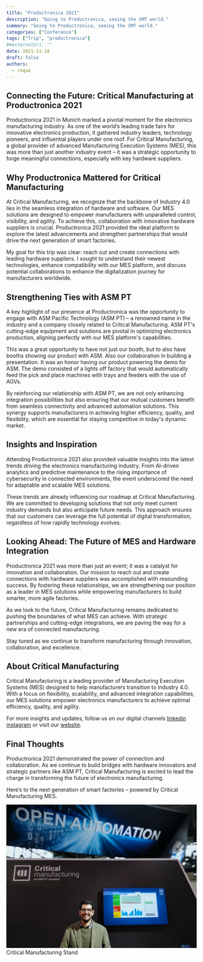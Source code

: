 ```yaml
---
title: "Productronica 2021"
description: "Going to Productronica, seeing the SMT world."
summary: "Going to Productronica, seeing the SMT world."
categories: ["Conference"]
tags: ["Trip", "productronica"]
##externalUrl: ""
date: 2021-11-18
draft: false
authors:
  - roque
---
```


## Connecting the Future: Critical Manufacturing at Productronica 2021

Productronica 2021 in Munich marked a pivotal moment for the electronics manufacturing industry. As one of the world’s leading trade fairs for innovative electronics production, it gathered industry leaders, technology pioneers, and influential players under one roof. For Critical Manufacturing, a global provider of advanced Manufacturing Execution Systems (MES), this was more than just another industry event – it was a strategic opportunity to forge meaningful connections, especially with key hardware suppliers.

## Why Productronica Mattered for Critical Manufacturing
At Critical Manufacturing, we recognize that the backbone of Industry 4.0 lies in the seamless integration of hardware and software. Our MES solutions are designed to empower manufacturers with unparalleled control, visibility, and agility. To achieve this, collaboration with innovative hardware suppliers is crucial. Productronica 2021 provided the ideal platform to explore the latest advancements and strengthen partnerships that would drive the next generation of smart factories.

My goal for this trip was clear: reach out and create connections with leading hardware suppliers. I sought to understand their newest technologies, enhance compatibility with our MES platform, and discuss potential collaborations to enhance the digitalization journey for manufacturers worldwide.

## Strengthening Ties with ASM PT

A key highlight of our presence at Productronica was the opportunity to engage with ASM Pacific Technology (ASM PT) – a renowned name in the industry and a company closely related to Critical Manufacturing. ASM PT's cutting-edge equipment and solutions are pivotal in optimizing electronics production, aligning perfectly with our MES platform's capabilities.

This was a great opportunity to have not just our booth, but to also have booths showing our product with ASM. Also our collaboration in building a presentation. It was an honor having our product powering the demo for ASM. The demo consisted of a lights off factory that would automatically feed the pick and place machines with trays and feeders with the use of AGVs.

By reinforcing our relationship with ASM PT, we are not only enhancing integration possibilities but also ensuring that our mutual customers benefit from seamless connectivity and advanced automation solutions. This synergy supports manufacturers in achieving higher efficiency, quality, and flexibility, which are essential for staying competitive in today's dynamic market.

## Insights and Inspiration

Attending Productronica 2021 also provided valuable insights into the latest trends driving the electronics manufacturing industry. From AI-driven analytics and predictive maintenance to the rising importance of cybersecurity in connected environments, the event underscored the need for adaptable and scalable MES solutions.

These trends are already influencing our roadmap at Critical Manufacturing. We are committed to developing solutions that not only meet current industry demands but also anticipate future needs. This approach ensures that our customers can leverage the full potential of digital transformation, regardless of how rapidly technology evolves.

## Looking Ahead: The Future of MES and Hardware Integration

Productronica 2021 was more than just an event; it was a catalyst for innovation and collaboration. Our mission to reach out and create connections with hardware suppliers was accomplished with resounding success. By fostering these relationships, we are strengthening our position as a leader in MES solutions while empowering manufacturers to build smarter, more agile factories.

As we look to the future, Critical Manufacturing remains dedicated to pushing the boundaries of what MES can achieve. With strategic partnerships and cutting-edge integrations, we are paving the way for a new era of connected manufacturing.

Stay tuned as we continue to transform manufacturing through innovation, collaboration, and excellence.

## About Critical Manufacturing

Critical Manufacturing is a leading provider of Manufacturing Execution Systems (MES) designed to help manufacturers transition to Industry 4.0. With a focus on flexibility, scalability, and advanced integration capabilities, our MES solutions empower electronics manufacturers to achieve optimal efficiency, quality, and agility.

For more insights and updates, follow us on our digital channels [linkedin]("https://www.linkedin.com/company/critical-manufacturing/posts/?feedView=all") [instagram]("https://www.instagram.com/criticalmanufacturing/?hl=en") or visit our [website]("https://www.criticalmanufacturing.com/").

## Final Thoughts
Productronica 2021 demonstrated the power of connection and collaboration. As we continue to build bridges with hardware innovators and strategic partners like ASM PT, Critical Manufacturing is excited to lead the charge in transforming the future of electronics manufacturing.

Here’s to the next generation of smart factories – powered by Critical Manufacturing MES.

![Munich, Germany 2021-11-18](img/productronica.jpg)
Critical Manufacturing Stand